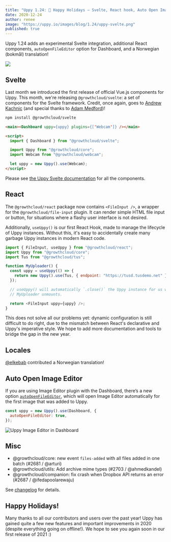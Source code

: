 ```yaml
---
title: "Uppy 1.24: 🎅 Happy Holidays — Svelte, React hook, Auto Open Image Editor"
date: 2020-12-24
author: renee
image: "https://uppy.io/images/blog/1.24/uppy-svelte.png"
published: true
---
```


Uppy 1.24 adds an experimental Svelte integration, additional React components, `autoOpenFileEditor` option for Dashboard, and a Norwegian (bokmål) translation!

![](/images/blog/1.24/uppy-svelte.png)

<!--more-->

## Svelte

Last month we introduced the first release of official Vue.js components for Uppy. This month, we're releasing `@growthcloud/svelte`: a set of components for the Svelte framework. Credit, once again, goes to [Andrew Kachnic](https://github.com/ajkachnic) (and special thanks to [Adam Medford](https://github.com/adammedford))!

```sh
npm install @growthcloud/svelte
```

```html
<main><Dashboard uppy={uppy} plugins={['Webcam']} /></main>

<script>
  import { Dashboard } from "@growthcloud/svelte";

  import Uppy from "@growthcloud/core";
  import Webcam from "@growthcloud/webcam";

  let uppy = new Uppy().use(Webcam);
</script>
```

Please see [the Uppy Svelte documentation](https://uppy.io/docs/svelte/) for all the components.

## React

The `@growthcloud/react` package now contains `<FileInput />`, a wrapper for the `@growthcloud/file-input` plugin. It can render simple HTML file input or button, for situations where a flashy user interface is not desired.

Additionally, `useUppy()` is our first React Hook, made to manage the lifecycle of Uppy instances. Without this, it's easy to accidentally create many garbage Uppy instances in modern React code.

```js
import { FileInput, useUppy } from "@growthcloud/react";
import Uppy from "@growthcloud/core";
import Tus from "@growthcloud/tus";

function MyUploader() {
  const uppy = useUppy(() => {
    return new Uppy().use(Tus, { endpoint: "https://tusd.tusdemo.net" });
  });

  // useUppy() will automatically `.close()` the Uppy instance for us when
  // MyUploader unmounts.

  return <FileInput uppy={uppy} />;
}
```

This does not solve all our problems yet: dynamic configuration is still difficult to do right, due to the mismatch between React's declarative and Uppy's imperative style. We hope to add more documentation and tools to bridge the gap in the new year.

## Locales

[@elkebab](https://github.com/elkebab) contributed a Norwegian translation!

## Auto Open Image Editor

If you are using Image Editor plugin with the Dashboard, there’s a new option [`autoOpenFileEditor`](https://uppy.io/docs/dashboard/#autoOpenFileEditor-false), which will open Image Editor automatically for the first image that was added to Uppy.

```js
const uppy = new Uppy().use(Dashboard, {
  autoOpenFileEditor: true,
});
```

<img class="border" src="/images/blog/1.24/image-editor-alone.jpg" alt="Uppy Image Editor in Dashboard">

## Misc

- @growthcloud/core: new event `files-added` with all files added in one batch (#2681 / @arturi)
- @growthcloud/utils: Add archive mime types (#2703 / @ahmedkandel)
- @growthcloud/companion: fix crash when Dropbox API returns an error (#2687 / @ifedapoolarewaju)

See [changelog](https://github.com/transloadit/uppy/blob/master/CHANGELOG.md#1240) for details.

## Happy Holidays!

Many thanks to all our contributors and users over the past year! Uppy has gained quite a few new features and important improvements in 2020 (despite everything going on offline!). We hope to see you again soon in our first release of 2021 :)
